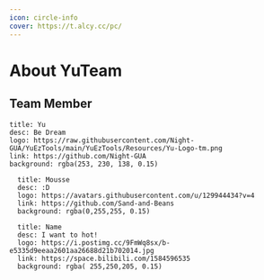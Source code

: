 ```yaml
---
icon: circle-info
cover: https://t.alcy.cc/pc/
---
```


# About YuTeam

## Team Member

```component VPCard
title: Yu
desc: Be Dream
logo: https://raw.githubusercontent.com/Night-GUA/YuEzTools/main/YuEzTools/Resources/Yu-Logo-tm.png
link: https://github.com/Night-GUA
background: rgba(253, 230, 138, 0.15)
```

```component VPCard
  title: Mousse
  desc: :D
  logo: https://avatars.githubusercontent.com/u/129944434?v=4
  link: https://github.com/Sand-and-Beans
  background: rgba(0,255,255, 0.15)
```

```component VPCard
  title: Name
  desc: I want to hot!
  logo: https://i.postimg.cc/9FmWq8sx/b-e5335d9eeaa2601aa26688d21b702014.jpg
  link: https://space.bilibili.com/1584596535
  background: rgba(	255,250,205, 0.15)
```